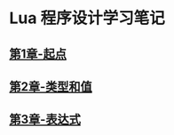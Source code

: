 # Lua 程序设计学习笔记

## [第1章-起点](./note/chapter1.md)

## [第2章-类型和值](./note/chapter2.md)

## [第3章-表达式](./note/chapter3.md)